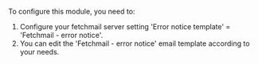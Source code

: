 To configure this module, you need to:

1.  Configure your fetchmail server setting 'Error notice template' =
    'Fetchmail - error notice'.
2.  You can edit the 'Fetchmail - error notice' email template according
    to your needs.
